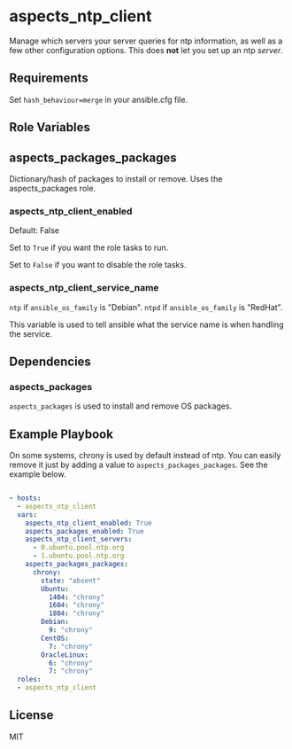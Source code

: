 # aspects_ntp_client

Manage which servers your server queries for ntp information, as well as a few other configuration options. This does **not** let you set up an ntp *server*.

## Requirements

Set ```hash_behaviour=merge``` in your ansible.cfg file.

## Role Variables

## aspects_packages_packages
Dictionary/hash of packages to install or remove. Uses the aspects_packages role.

### aspects_ntp_client_enabled
Default: False

Set to ```True``` if you want the role tasks to run.

Set to ```False``` if you want to disable the role tasks.

### aspects_ntp_client_service_name
`ntp` if `ansible_os_family` is "Debian". `ntpd` if `ansible_os_family` is "RedHat".

This variable is used to tell ansible what the service name is when handling the service.

## Dependencies
### aspects_packages
`aspects_packages` is used to install and remove OS packages.

## Example Playbook
On some systems, chrony is used by default instead of ntp. You can easily remove it just by adding a value to `aspects_packages_packages`. See the example below.

```yaml

- hosts:
  - aspects_ntp_client
  vars:
    aspects_ntp_client_enabled: True
    aspects_packages_enabled: True
    aspects_ntp_client_servers:
      - 0.ubuntu.pool.ntp.org
      - 1.ubuntu.pool.ntp.org
    aspects_packages_packages:
      chrony:
        state: "absent"
        Ubuntu:
          1404: "chrony"
          1604: "chrony"
          1804: "chrony"
        Debian:
          9: "chrony"
        CentOS:
          7: "chrony"
        OracleLinux:
          6: "chrony"
          7: "chrony"
  roles:
  - aspects_ntp_client
```

## License

MIT
